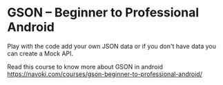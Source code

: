 # GSON – Beginner to Professional Android

Play with the code add your own JSON data or if you don't have data you can create a Mock API.

Read this course to know more about GSON in android https://navoki.com/courses/gson-beginner-to-professional-android/
